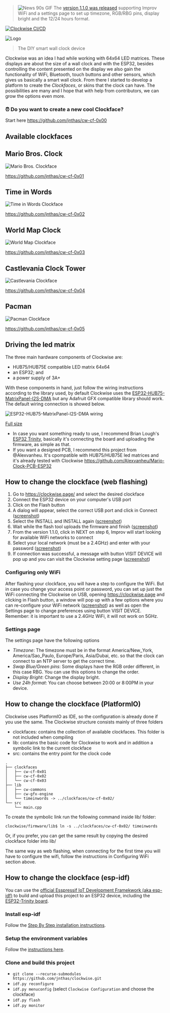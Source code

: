 > ![News 90s GIF](https://github.com/jnthas/clockwise/raw/gh-pages/static/images/news.gif) The [version 1.1.0 was released](https://github.com/jnthas/clockwise/releases/tag/v1.1.0) supporting Improv WiFi and a settings page to set up timezone, RGB/RBG pins, display bright and the 12/24 hours format.


[![Clockwise CI/CD](https://github.com/jnthas/clockwise/actions/workflows/clockwise-ci.yml/badge.svg)](https://github.com/jnthas/clockwise/actions/workflows/clockwise-ci.yml)

![Logo](https://github.com/jnthas/clockwise/blob/gh-pages/static/images/clockwise_logo.png "Logo")

> The DIY smart wall clock device

Clockwise was an idea I had while working with 64x64 LED matrices.
These displays are about the size of a wall clock and with the ESP32, besides controlling the content presented on the display we also gain the functionality of 
WiFi, Bluetooth, touch buttons and other sensors, which gives us basically a smart wall clock. 
From there I started to develop a platform to create the _Clockfaces_, or skins that the clock can have. The possibilities are many and I hope that with help from contributors, we can grow the options even more.

### ⏰ Do you want to create a new cool Clockface?
Start here https://github.com/jnthas/cw-cf-0x00


## Available clockfaces

## Mario Bros. Clock

![Mario Bros. Clockface](https://github.com/jnthas/cw-cf-0x01/blob/main/cf_0x01_thumb.jpg "Mario Bros. Clockface")

https://github.com/jnthas/cw-cf-0x01


## Time in Words

![Time in Words Clockface](https://github.com/jnthas/cw-cf-0x02/blob/main/cf_0x02_thumb.jpg "Time in Words Clockface")

https://github.com/jnthas/cw-cf-0x02

## World Map Clock

![World Map Clockface](https://github.com/jnthas/cw-cf-0x03/blob/main/cf_0x03_thumb.jpg "World Map Clockface")

https://github.com/jnthas/cw-cf-0x03

## Castlevania Clock Tower

![Castlevania Clockface](https://github.com/jnthas/cw-cf-0x04/blob/main/cf_0x04_thumb.jpg "Castlevania Clockface")

https://github.com/jnthas/cw-cf-0x04

## Pacman

![Pacman Clockface](https://github.com/jnthas/cw-cf-0x05/blob/main/cf_0x05_thumb.jpg "Pacman Clockface")

https://github.com/jnthas/cw-cf-0x05


## Driving the led matrix

The three main hardware components of Clockwise are: 
- HUB75/HUB75E compatible LED matrix 64x64
- an ESP32; and 
- a power supply of 3A+

With these components in hand, just follow the wiring instructions according to the library used, by default Clockwise uses the [ESP32-HUB75-MatrixPanel-I2S-DMA](https://github.com/mrfaptastic/ESP32-HUB75-MatrixPanel-I2S-DMA#2-wiring-esp32-with-the-led-matrix-panel) but any Adafruit GFX compatible library should work. The default wiring connection is showed below.

![ESP32-HUB75-MatrixPanel-I2S-DMA wiring](https://github.com/jnthas/clockwise/blob/gh-pages/static/images/display_esp32_wiring_thumb.png "ESP32-HUB75-MatrixPanel-I2S-DMA wiring")

[Full size](https://github.com/jnthas/clockwise/blob/gh-pages/static/images/display_esp32_wiring_bb.png)

- In case you want something ready to use, I recommend Brian Lough's [ESP32 Trinity](https://github.com/witnessmenow/ESP32-Trinity), basically it's connecting the board and uploading the firmware, as simple as that.
- If you want a designed PCB, I recommend this project from @Alexvanheu. It's cpompatible with HUB75/HUB75E led matrices and it's already tested with Clockwise https://github.com/Alexvanheu/Mario-Clock-PCB-ESP32


## How to change the clockface (web flashing)

1) Go to https://clockwise.page/ and select the desired clockface
2) Connect the ESP32 device on your computer's USB port 
3) Click on the Flash button
4) A dialog will appear, select the correct USB port and click in Connect ([screenshot](https://github.com/jnthas/clockwise/raw/gh-pages/static/images/usb-step1.png))
5) Select the INSTALL and INSTALL again ([screenshot](https://github.com/jnthas/clockwise/raw/gh-pages/static/images/usb-step2.png))
6) Wait while the flash tool uploads the firmware and finish ([screenshot](https://github.com/jnthas/clockwise/raw/gh-pages/static/images/usb-step3.png))
7) From the version 1.1.0, click in NEXT on step 6, Improv will start looking for available WiFi networks to connect
8) Select your local network (must be a 2.4GHz) and enter with your password ([screenshot](https://github.com/jnthas/clockwise/raw/gh-pages/static/images/usb-step4.png))
9) If connection was successful, a message with button VISIT DEVICE will pop up and you can visit the Clockwise setting page  ([screenshot](https://github.com/jnthas/clockwise/raw/gh-pages/static/images/usb-step5.png))


### Configuring only WiFi
After flashing your clockface, you will have a step to configure the WiFi. But in case you change your access point or password, you can set up just the WiFi connecting the Clockwise on USB, opening https://clockwise.page and clicking in Flash button, a window will pop up with a few options where you can re-configure your WiFi network ([screenshot](https://github.com/jnthas/clockwise/raw/gh-pages/static/images/usb-step6.png)) as well as open the Settings page to change preferences using button VISIT DEVICE. Remember: it is important to use a 2.4GHz WiFi, it will not work on 5GHz.


### Settings page
The settings page have the following options
- *Timezone*: The timezone must be in the format America/New_York, America/Sao_Paulo, Europe/Paris, Asia/Dubai, etc. so that the clock can connect to an NTP server to get the correct time.
- *Swap Blue/Green pins*: Some displays have the RGB order different, in this case RBG. You can use this options to change the order.
- *Display Bright*: Change the display bright.
- *Use 24h format*: You can choose between 20:00 or 8:00PM in your device.


## How to change the clockface (PlatformIO)

Clockwise uses PlatformIO as IDE, so the configuration is already done if you use the same. The Clockwise structure consists mainly of three folders
- clockfaces: contains the collection of available clockfaces. This folder is not included when compiling
- lib: contains the basic code for Clockwise to work and in addition a symbolic link to the current clockface
- src: contains the entry point for the clock code

```
.
├── clockfaces
│   ├── cw-cf-0x01
│   ├── cw-cf-0x02
│   └── cw-cf-0x03
├── lib
│   ├── cw-commons
│   ├── cw-gfx-engine
│   └── timeinwords -> ../clockfaces/cw-cf-0x02/
└── src
    └── main.cpp

```
To create the symbolic link run the following command inside lib/ folder:

``clockwise/firmware/lib$ ln -s ../clockfaces/cw-cf-0x02/ timeinwords``

Or, if you prefer, you can get the same result by copying the desired clockface folder into lib/

The same way as web flashing, when connecting for the first time you will have to configure the wifi, follow the instructions in Configuring WiFi section above. 

## How to change the clockface (esp-idf)

You can use the [official Esspressif IoT Development Framekwork (aka esp-idf)](https://docs.espressif.com/projects/esp-idf/en/latest/esp32/) to build and upload this project to an ESP32 device, including the [ESP32-Trinity board](https://esp32trinity.com/).

### Install esp-idf
Follow the [Step By Step installation instructions](https://docs.espressif.com/projects/esp-idf/en/stable/esp32/get-started/#installation-step-by-step).

### Setup the environment variables
Follow the [instructions here](https://docs.espressif.com/projects/esp-idf/en/stable/esp32/get-started/#step-4-set-up-the-environment-variables).

### Clone and build this project
* `git clone --recurse-submodules https://github.com/jnthas/clockwise.git`
* `idf.py reconfigure`
* `idf.py menuconfig` (select `Clockwise Configuration` and choose the clockface)
* `idf.py flash`
* `idf.py monitor`
